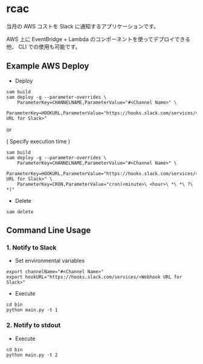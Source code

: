 # rcac

当月の AWS コストを Slack に通知するアプリケーションです。  

AWS 上に EventBridge + Lambda のコンポーネントを使ってデプロイできる他、 CLI での使用も可能です。

## Example AWS Deploy

- Deploy
```
sam build
sam deploy -g --parameter-overrides \
    ParameterKey=CHANNELNAME,ParameterValue="#<Channel Name>" \
    ParameterKey=HOOKURL,ParameterValue="https://hooks.slack.com/services/<Webhook URL for Slack>"
```

or

( Specify execution time )
```
sam build
sam deploy -g --parameter-overrides \
    ParameterKey=CHANNELNAME,ParameterValue="#<Channel Name>" \
    ParameterKey=HOOKURL,ParameterValue="https://hooks.slack.com/services/<Webhook URL for Slack>" \
    ParameterKey=CRON,ParameterValue="cron(<minute>\ <hour>\ *\ *\ ?\ *)"
```

- Delete
```
sam delete
```

## Command Line Usage

### 1. Notify to Slack
- Set environmental variables
```
export channelName="#<Channel Name>"
export hookURL="https://hooks.slack.com/services/<Webhook URL for Slack>"
```

- Execute
```
cd bin
python main.py -t 1
```

### 2. Notify to stdout

- Execute
```
cd bin
python main.py -t 2
```